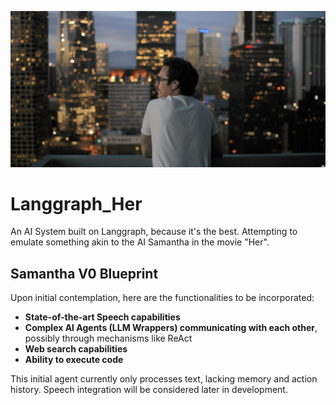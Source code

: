 ![Us](wallpaperflare.com_wallpaper.jpg)

# Langgraph_Her
An AI System built on Langgraph, because it's the best. Attempting to emulate something akin to the AI Samantha in the movie "Her".

## Samantha V0 Blueprint

Upon initial contemplation, here are the functionalities to be incorporated:

- **State-of-the-art Speech capabilities**
- **Complex AI Agents (LLM Wrappers) communicating with each other**, possibly through mechanisms like ReAct
- **Web search capabilities**
- **Ability to execute code**

This initial agent currently only processes text, lacking memory and action history. Speech integration will be considered later in development.
